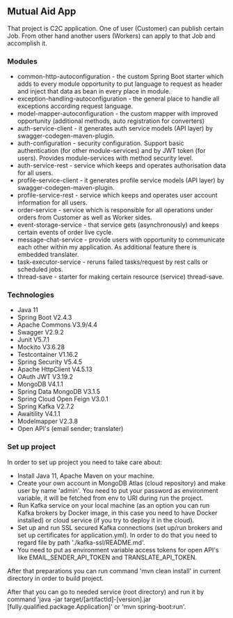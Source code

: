 ## Mutual Aid App

That project is C2C application. One of user (Customer) can publish certain Job. From other hand another users (Workers) can apply to that Job and accomplish it. 

### Modules
* common-http-autoconfiguration - the custom Spring Boot starter which adds to every module opportunity to put language to request as header and inject that data as bean in every place in module.
* exception-handling-autoconfiguration - the general place to handle all exceptions according request language.
* model-mapper-autoconfiguration - the custom mapper with improved opportunity (additional methods, auto registration for converters)
* auth-service-client - it generates auth service models (API layer) by swagger-codegen-maven-plugin.
* auth-configuration - security configuration. Support basic authentication (for other module-services) and by JWT token (for users). Provides module-services with method security level. 
* auth-service-rest - service which keeps and operates authorisation data for all users.
* profile-service-client - it generates profile service models (API layer) by swagger-codegen-maven-plugin.
* profile-service-rest - service which keeps and operates user account information for all users.
* order-service - service which is responsible for all operations under orders from Customer as well as Worker sides.
* event-storage-service - that service gets (asynchronously) and keeps certain events of order live cycle.
* message-chat-service - provide users with opportunity to communicate each other within my application. As additional feature there is embedded translater.
* task-executor-service - reruns failed tasks/request by rest calls or scheduled jobs.
* thread-save - starter for making certain resource (service) thread-save. 

### Technologies
* Java 11
* Spring Boot V2.4.3
* Apache Commons V3.9/4.4
* Swagger V2.9.2
* Junit V5.7.1
* Mockito V3.6.28
* Testcontainer V1.16.2
* Spring Security V5.4.5
* Apache HttpClient V4.5.13
* OAuth JWT V3.19.2
* MongoDB V4.1.1
* Spring Data MongoDB V3.1.5
* Spring Cloud Open Feign V3.0.1
* Spring Kafka V2.7.2
* Awaitility V4.1.1
* Modelmapper V2.3.8
* Open API's (email sender; translater)

### Set up project

In order to set up project you need to take care about:
* Install Java 11, Apache Maven on your machine.
* Create your own account in MongoDB Atlas (cloud repository) and make user by name 'admin'. You need to put your password as environment variable, it will be fetched from env to URI during run the project. 
* Run Kafka service on your local machine (as an option you can run Kafka brokers by Docker image, in this case you need to have Docker installed) or cloud service (if you try to deploy it in the cloud).
* Set up and run SSL secured Kafka connections (set up/run brokers and set up certificates for application.yml). In order to do that you need to regard file by path './kafka-ssl/README.md'.
* You need to put as environment variable access tokens for open API's like EMAIL_SENDER_API_TOKEN and TRANSLATE_API_TOKEN.

After that preparations you can run command 'mvn clean install' in current directory in order to build project.

After that you can go to needed service (root directory) and run it by command 'java -jar target/[artifactId]-[version].jar [fully.qualified.package.Application]' or 'mvn spring-boot:run'.